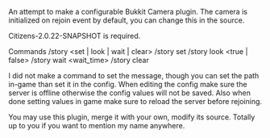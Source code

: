 An attempt to make a configurable Bukkit Camera plugin. The camera is initialized on rejoin event by default, you can change this in the source.

Citizens-2.0.22-SNAPSHOT is required.

Commands
/story <set | look | wait | clear>
/story set <path>
/story look <path> <true | false>
/story wait <path> <wait_time>
/story clear

I did not make a command to set the message, though you can set the path in-game than set it in the config. When editing the config make sure the server is offline otherwise the config values will not be saved. Also when done setting values in game make sure to reload the server before rejoining.

You may use this plugin, merge it with your own, modify its source. Totally up to you if you want to mention my name anywhere.
